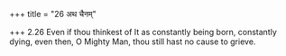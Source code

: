 +++
title = "26 अथ चैनम्"

+++
2.26 Even if thou thinkest of It as constantly being born, constantly
dying, even then, O Mighty Man, thou still hast no cause to grieve.
